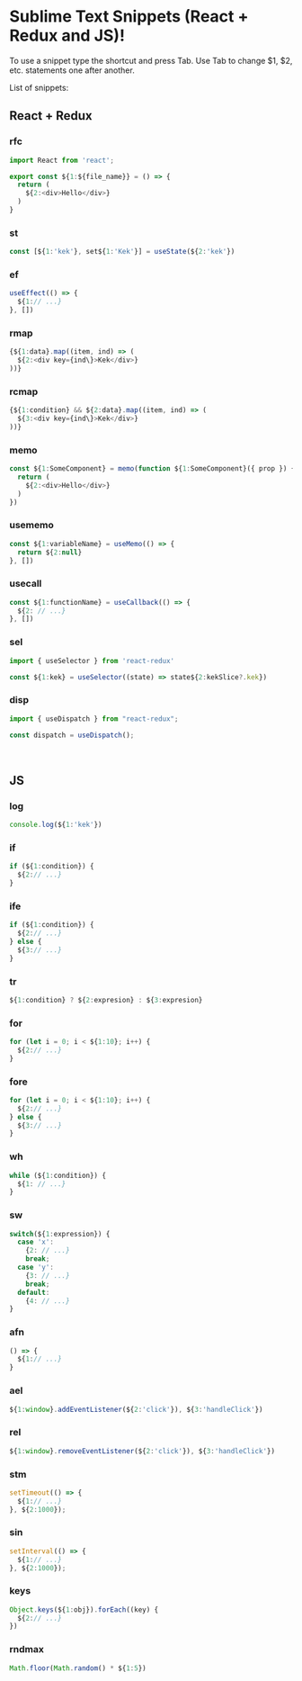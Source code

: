 # Sublime Text Snippets (React + Redux and JS)! 

To use a snippet type the shortcut and press Tab.
Use Tab to change $1, $2, etc. statements one after another.

List of snippets:

## React + Redux

### rfc
```js
import React from 'react';

export const ${1:${file_name}} = () => {
  return (
    ${2:<div>Hello</div>}
  )
}
```

### st
```js
const [${1:'kek'}, set${1:'Kek'}] = useState(${2:'kek'})
```

### ef
```js
useEffect(() => {
  ${1:// ...}
}, [])
```

### rmap
```js
{${1:data}.map((item, ind) => (
  ${2:<div key={ind\}>Kek</div>}
))}
```

### rcmap
```js
{${1:condition} && ${2:data}.map((item, ind) => (
  ${3:<div key={ind\}>Kek</div>}
))}
```

### memo
```js
const ${1:SomeComponent} = memo(function ${1:SomeComponent}({ prop }) {
  return (
    ${2:<div>Hello</div>}
  )
})
```

### usememo
```js
const ${1:variableName} = useMemo(() => {
  return ${2:null}
}, [])
```

### usecall
```js
const ${1:functionName} = useCallback(() => {
  ${2: // ...}
}, [])
```

### sel
```js
import { useSelector } from 'react-redux'

const ${1:kek} = useSelector((state) => state${2:kekSlice?.kek})
```

### disp
```js
import { useDispatch } from "react-redux";

const dispatch = useDispatch();
```

<br>


## JS

### log
```js
console.log(${1:'kek'})
```

### if
```js
if (${1:condition}) {
  ${2:// ...}
}
```

### ife
```js
if (${1:condition}) {
  ${2:// ...}
} else {
  ${3:// ...}
}
```

### tr
```js
${1:condition} ? ${2:expresion} : ${3:expresion}
```

### for
```js
for (let i = 0; i < ${1:10}; i++) {
  ${2:// ...}
}
```

### fore
```js
for (let i = 0; i < ${1:10}; i++) {
  ${2:// ...}
} else {
  ${3:// ...}
}
```

### wh
```js
while (${1:condition}) {
  ${1: // ...}
}
```

### sw
```js
switch(${1:expression}) {
  case 'x':
    {2: // ...}
    break;
  case 'y':
    {3: // ...}
    break;
  default:
    {4: // ...}
}
```

### afn
```js
() => {
  ${1:// ...}
}
```

### ael
```js
${1:window}.addEventListener(${2:'click'}), ${3:'handleClick'})
```

### rel
```js
${1:window}.removeEventListener(${2:'click'}), ${3:'handleClick'})
```

### stm
```js
setTimeout(() => {
  ${1:// ...}
}, ${2:1000});
```

### sin
```js
setInterval(() => {
  ${1:// ...}
}, ${2:1000});
```

### keys
```js
Object.keys(${1:obj}).forEach((key) {
  ${2:// ...}
})
```

### rndmax
```js
Math.floor(Math.random() * ${1:5})
```
